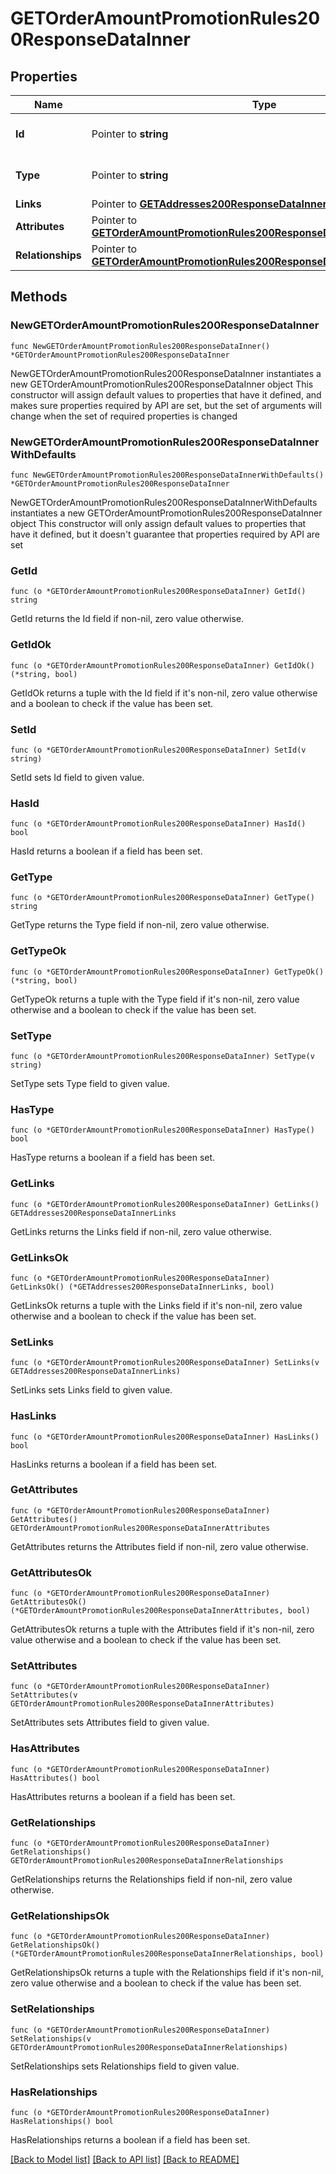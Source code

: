 # GETOrderAmountPromotionRules200ResponseDataInner

## Properties

Name | Type | Description | Notes
------------ | ------------- | ------------- | -------------
**Id** | Pointer to **string** | The resource&#39;s id | [optional] 
**Type** | Pointer to **string** | The resource&#39;s type | [optional] 
**Links** | Pointer to [**GETAddresses200ResponseDataInnerLinks**](GETAddresses200ResponseDataInnerLinks.md) |  | [optional] 
**Attributes** | Pointer to [**GETOrderAmountPromotionRules200ResponseDataInnerAttributes**](GETOrderAmountPromotionRules200ResponseDataInnerAttributes.md) |  | [optional] 
**Relationships** | Pointer to [**GETOrderAmountPromotionRules200ResponseDataInnerRelationships**](GETOrderAmountPromotionRules200ResponseDataInnerRelationships.md) |  | [optional] 

## Methods

### NewGETOrderAmountPromotionRules200ResponseDataInner

`func NewGETOrderAmountPromotionRules200ResponseDataInner() *GETOrderAmountPromotionRules200ResponseDataInner`

NewGETOrderAmountPromotionRules200ResponseDataInner instantiates a new GETOrderAmountPromotionRules200ResponseDataInner object
This constructor will assign default values to properties that have it defined,
and makes sure properties required by API are set, but the set of arguments
will change when the set of required properties is changed

### NewGETOrderAmountPromotionRules200ResponseDataInnerWithDefaults

`func NewGETOrderAmountPromotionRules200ResponseDataInnerWithDefaults() *GETOrderAmountPromotionRules200ResponseDataInner`

NewGETOrderAmountPromotionRules200ResponseDataInnerWithDefaults instantiates a new GETOrderAmountPromotionRules200ResponseDataInner object
This constructor will only assign default values to properties that have it defined,
but it doesn't guarantee that properties required by API are set

### GetId

`func (o *GETOrderAmountPromotionRules200ResponseDataInner) GetId() string`

GetId returns the Id field if non-nil, zero value otherwise.

### GetIdOk

`func (o *GETOrderAmountPromotionRules200ResponseDataInner) GetIdOk() (*string, bool)`

GetIdOk returns a tuple with the Id field if it's non-nil, zero value otherwise
and a boolean to check if the value has been set.

### SetId

`func (o *GETOrderAmountPromotionRules200ResponseDataInner) SetId(v string)`

SetId sets Id field to given value.

### HasId

`func (o *GETOrderAmountPromotionRules200ResponseDataInner) HasId() bool`

HasId returns a boolean if a field has been set.

### GetType

`func (o *GETOrderAmountPromotionRules200ResponseDataInner) GetType() string`

GetType returns the Type field if non-nil, zero value otherwise.

### GetTypeOk

`func (o *GETOrderAmountPromotionRules200ResponseDataInner) GetTypeOk() (*string, bool)`

GetTypeOk returns a tuple with the Type field if it's non-nil, zero value otherwise
and a boolean to check if the value has been set.

### SetType

`func (o *GETOrderAmountPromotionRules200ResponseDataInner) SetType(v string)`

SetType sets Type field to given value.

### HasType

`func (o *GETOrderAmountPromotionRules200ResponseDataInner) HasType() bool`

HasType returns a boolean if a field has been set.

### GetLinks

`func (o *GETOrderAmountPromotionRules200ResponseDataInner) GetLinks() GETAddresses200ResponseDataInnerLinks`

GetLinks returns the Links field if non-nil, zero value otherwise.

### GetLinksOk

`func (o *GETOrderAmountPromotionRules200ResponseDataInner) GetLinksOk() (*GETAddresses200ResponseDataInnerLinks, bool)`

GetLinksOk returns a tuple with the Links field if it's non-nil, zero value otherwise
and a boolean to check if the value has been set.

### SetLinks

`func (o *GETOrderAmountPromotionRules200ResponseDataInner) SetLinks(v GETAddresses200ResponseDataInnerLinks)`

SetLinks sets Links field to given value.

### HasLinks

`func (o *GETOrderAmountPromotionRules200ResponseDataInner) HasLinks() bool`

HasLinks returns a boolean if a field has been set.

### GetAttributes

`func (o *GETOrderAmountPromotionRules200ResponseDataInner) GetAttributes() GETOrderAmountPromotionRules200ResponseDataInnerAttributes`

GetAttributes returns the Attributes field if non-nil, zero value otherwise.

### GetAttributesOk

`func (o *GETOrderAmountPromotionRules200ResponseDataInner) GetAttributesOk() (*GETOrderAmountPromotionRules200ResponseDataInnerAttributes, bool)`

GetAttributesOk returns a tuple with the Attributes field if it's non-nil, zero value otherwise
and a boolean to check if the value has been set.

### SetAttributes

`func (o *GETOrderAmountPromotionRules200ResponseDataInner) SetAttributes(v GETOrderAmountPromotionRules200ResponseDataInnerAttributes)`

SetAttributes sets Attributes field to given value.

### HasAttributes

`func (o *GETOrderAmountPromotionRules200ResponseDataInner) HasAttributes() bool`

HasAttributes returns a boolean if a field has been set.

### GetRelationships

`func (o *GETOrderAmountPromotionRules200ResponseDataInner) GetRelationships() GETOrderAmountPromotionRules200ResponseDataInnerRelationships`

GetRelationships returns the Relationships field if non-nil, zero value otherwise.

### GetRelationshipsOk

`func (o *GETOrderAmountPromotionRules200ResponseDataInner) GetRelationshipsOk() (*GETOrderAmountPromotionRules200ResponseDataInnerRelationships, bool)`

GetRelationshipsOk returns a tuple with the Relationships field if it's non-nil, zero value otherwise
and a boolean to check if the value has been set.

### SetRelationships

`func (o *GETOrderAmountPromotionRules200ResponseDataInner) SetRelationships(v GETOrderAmountPromotionRules200ResponseDataInnerRelationships)`

SetRelationships sets Relationships field to given value.

### HasRelationships

`func (o *GETOrderAmountPromotionRules200ResponseDataInner) HasRelationships() bool`

HasRelationships returns a boolean if a field has been set.


[[Back to Model list]](../README.md#documentation-for-models) [[Back to API list]](../README.md#documentation-for-api-endpoints) [[Back to README]](../README.md)


